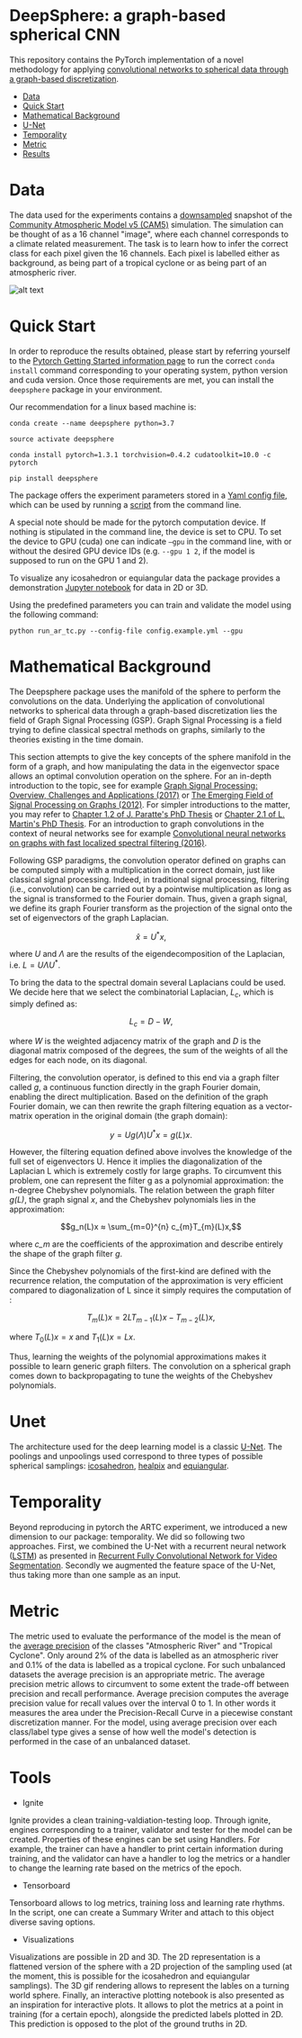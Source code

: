 # DeepSphere: a graph-based spherical CNN

This repository contains the PyTorch implementation of a novel methodology for applying [convolutional networks to spherical data through a graph-based discretization](https://openreview.net/pdf?id=B1e3OlStPB "This link takes you to the DeepSphere paper which was accepted at ICLR 2020").

- [Data](#data)
- [Quick Start](#quick-start)
- [Mathematical Background](#mathematical-background)
- [U-Net](#unet)
- [Temporality](#communication)
- [Metric](#metric)
- [Results](#results)

# Data

The data used for the experiments contains a [downsampled](http://island.me.berkeley.edu/ugscnn/data/climate_sphere_l5.zip "This link lets you download the downsampled dataset (~30 Gb). This can also be done using the script, described further down.")
snapshot of the [Community Atmospheric Model v5 (CAM5)](https://portal.nersc.gov/project/dasrepo/deepcam/segm_h5_v3_reformat/gb_data_readme "This link takes you to the page where the full dataset can be downloaded and where more information is provided concerning the data.")
 simulation. The simulation can be thought of as a 16 channel "image", where each channel corresponds to a climate related measurement.
The task is to learn how to infer the correct class for each pixel given the 16 channels. Each pixel is labelled either as background, as being part of a tropical cyclone or as being part of an atmospheric river.

![alt text](images/AR_TC_image.png "Background class is visualized in red, tropical cyclones in green and atmospheric rivers in blue.")

# Quick Start

In order to reproduce the results obtained, please start by referring yourself to the [Pytorch Getting Started information page](https://pytorch.org/get-started/locally/) to run the correct `conda install` command corresponding to your operating system, python version and cuda version.
Once those requirements are met, you can install the `deepsphere` package in your environment.

Our recommendation for a linux based machine is:

```
conda create --name deepsphere python=3.7

source activate deepsphere

conda install pytorch=1.3.1 torchvision=0.4.2 cudatoolkit=10.0 -c pytorch

pip install deepsphere
```

The package offers the experiment parameters stored in a [Yaml config file](./scripts/config.example.yml), which can be used by running a [script](./scripts/run_ar_tc_ignite.py) from the command line.

A special note should be made for the pytorch computation device. If nothing is stipulated in the command line, the device is set to CPU. To set the device to GPU (cuda) one can indicate `—gpu` in the command line, with or without the desired GPU device IDs (e.g. `--gpu 1 2`, if the model is supposed to run on the GPU 1 and 2).

To visualize any icosahedron or equiangular data the package provides a demonstration [Jupyter notebook](./notebooks/demo_visualization.ipynb) for data in 2D or 3D.

Using the predefined parameters you can train and validate the model using the following command:
```
python run_ar_tc.py --config-file config.example.yml --gpu
```

# Mathematical Background

The Deepsphere package uses the manifold of the sphere to perform the convolutions on the data. Underlying the application of convolutional networks to spherical data through a graph-based discretization lies the field of Graph Signal Processing (GSP). Graph Signal Processing is a field trying to define classical spectral methods on graphs, similarly to the theories existing in the time domain.

This section attempts to give the key concepts of the sphere manifold in the form of a graph, and how manipulating the data in the eigenvector space allows an optimal convolution operation on the sphere. For an in-depth introduction to the topic, see for example [Graph Signal Processing: Overview, Challenges and Applications (2017)](https://arxiv.org/abs/1712.00468) or [The Emerging Field of Signal Processing on Graphs (2012)](https://arxiv.org/abs/1211.0053). For simpler introductions to the matter, you may refer to [Chapter 1.2 of J. Paratte's PhD Thesis](https://infoscience.epfl.ch/record/231710?ln=en) or [Chapter 2.1 of L. Martin's PhD Thesis](https://infoscience.epfl.ch/record/234372?ln=en).
For an introduction to graph convolutions in the context of neural networks see for example [Convolutional neural networks on graphs with fast localized spectral filtering (2016)](http://papers.nips.cc/paper/6081-convolutional-neural-networks-on-graphs-with-fast-localized-spectral-filtering).

Following GSP paradigms, the convolution operator defined on graphs can be computed simply with a multiplication in the correct domain, just like classical signal processing. Indeed, in traditional signal processing, filtering (i.e., convolution) can be carried out by a pointwise multiplication as long as the signal is transformed to the Fourier domain. Thus, given a graph signal, we define its graph Fourier transform as the projection of the signal onto the set of eigenvectors of the graph Laplacian.


```math
\hat{x} = U^* x,
```

where *U* and *Λ* are the results of the eigendecomposition of the Laplacian, i.e. $`L = U Λ U^*`$.

To bring the data to the spectral domain several Laplacians could be used. We decide here that we select the combinatorial Laplacian, $`L_{c}`$, which is simply defined as:

```math
L_{c} = D - W,
```

where *W* is the weighted adjacency matrix of the graph and *D* is the diagonal matrix composed of the degrees, the sum of the weights of all the edges for each node, on its diagonal.


Filtering, the convolution operator, is defined to this end via a graph filter called *g*, a continuous function directly in the graph Fourier domain, enabling the direct multiplication. Based on the definition of the graph Fourier domain, we can then rewrite the graph filtering equation as a vector-matrix operation in the original domain (the graph domain):

```math
y = U g(Λ) U^* x = g(L)x.
```

However, the filtering equation defined above involves the knowledge of the full set of eigenvectors U. Hence it implies the diagonalization of the Laplacian L which is extremely costly for large graphs. To circumvent this problem, one can represent the filter g as a polynomial approximation: the n-degree Chebyshev polynomials. The relation between the graph filter *g(L)*, the graph signal *x*, and the Chebyshev polynomials lies in the approximation:

```math
g_n(L)x ≈ \sum_{m=0}^{n} c_{m}T_{m}(L)x,
```

where *c_m* are the coefficients of the approximation and describe entirely the shape of the graph filter *g*.

Since the Chebyshev polynomials of the first-kind are defined with the recurrence relation, the computation of the approximation is very efficient compared to diagonalization of L since it simply requires the computation of :

```math
T_{m}(L)x = 2LT_{m−1}(L)x−T_{m−2}(L)x,
```

where $`T_0(L)x = x`$ and $`T_1(L)x = Lx`$.

Thus, learning the weights of the polynomial approximations makes it possible to learn generic graph filters. The convolution on a spherical graph comes down to backpropagating to tune the weights of the Chebyshev polynomials.

# Unet

The architecture used for the deep learning model is a classic [U-Net](https://arxiv.org/pdf/1505.04597.pdf). The poolings and unpoolings used correspond to three types of possible spherical samplings: [icosahedron](https://git.arcanite.ch/interns/climate/deepsphere/blob/5-temporality/deepsphere/layers/samplings/icosahedron_pool_unpool.py), [healpix](https://git.arcanite.ch/interns/climate/deepsphere/blob/5-temporality/deepsphere/layers/samplings/healpix_pool_unpool.py) and [equiangular](https://git.arcanite.ch/interns/climate/deepsphere/blob/5-temporality/deepsphere/layers/samplings/equiangular_pool_unpool.py).

# Temporality

Beyond reproducing in pytorch the ARTC experiment, we introduced a new dimension to our package: temporality. We did so following two approaches. First, we combined the U-Net with a recurrent neural network ([LSTM](https://en.wikipedia.org/wiki/Long_short-term_memory)) as presented in [Recurrent Fully Convolutional Network for Video Segmentation](https://arxiv.org/pdf/1606.00487v2.pdf).
Secondly we augmented the feature space of the U-Net, thus taking more than one sample as an input.

# Metric
The metric used to evaluate the performance of the model is the mean of the [average precision](https://scikit-learn.org/stable/modules/generated/sklearn.metrics.average_precision_score.html) of the classes "Atmospheric River" and "Tropical Cyclone". Only around 2% of the data is labelled as an atmospheric river and 0.1% of the data is labelled as a tropical cyclone. For such unbalanced datasets the average precision is an appropriate metric.
The average precision metric allows to circumvent to some extent the trade-off between precision and recall performance. Average precision computes the average precision value for recall values over the interval 0 to 1. In other words it measures the area under the Precision-Recall Curve in a piecewise constant discretization manner. For the model, using average precision over each class/label type gives a sense of how well the model's detection is performed in the case of an unbalanced dataset.

# Tools
- Ignite

Ignite provides a clean training-valdiation-testing loop. Through ignite, engines corresponding to a trainer, validator and tester for the model can be created. Properties of these engines can be set using Handlers. For example, the trainer can have a handler to print certain information during training, and the validator can have a handler to log the metrics or a handler to change the learning rate based on the metrics of the epoch.

- Tensorboard

Tensorboard allows to log metrics, training loss and learning rate rhythms. In the script, one can create a Summary Writer and attach to this object diverse saving options.

- Visualizations

Visualizations are possible in 2D and 3D. The 2D representation is a flattened version of the sphere with a 2D projection of the sampling used (at the moment, this is possible for the icosahedron and equiangular samplings). The 3D gif rendering allows to represent the lables on a turning world sphere. Finally, an interactive plotting notebook is also presented as an inspiration for interactive plots. It allows to plot the metrics at a point in training (for a certain epoch), alongside the predicted labels plotted in 2D. This prediction is opposed to the plot of the ground truths in 2D.

